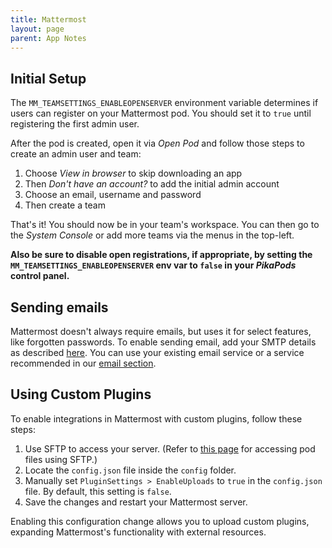 ```yaml
---
title: Mattermost
layout: page
parent: App Notes
---
```


## Initial Setup

The `MM_TEAMSETTINGS_ENABLEOPENSERVER` environment variable determines if users can register on your Mattermost pod. You should set it to `true` until registering the first admin user.

After the pod is created, open it via *Open Pod* and follow those steps to create an admin user and team:

1. Choose *View in browser* to skip downloading an app
2. Then *Don't have an account?* to add the initial admin account
3. Choose an email, username and password
4. Then create a team

That's it! You should now be in your team's workspace. You can then go to the *System Console* or add more teams via the menus in the top-left.

**Also be sure to disable open registrations, if appropriate, by setting the `MM_TEAMSETTINGS_ENABLEOPENSERVER` env var to `false` in your *PikaPods* control panel.**


## Sending emails

Mattermost doesn't always require emails, but uses it for select features, like forgotten passwords. To enable sending email, add your SMTP details as described [here](https://docs.mattermost.com/configure/smtp-email.html). You can use your existing email service or a service recommended in our [email section](/faq/#sending-emails).


## Using Custom Plugins

To enable integrations in Mattermost with custom plugins, follow these steps:

1. Use SFTP to access your server. (Refer to [this page](https://docs.pikapods.com/faq/#accessing-pod-files-using-sftp) for accessing pod files using SFTP.)
2. Locate the `config.json` file inside the `config` folder.
3. Manually set `PluginSettings > EnableUploads` to `true` in the `config.json` file. By default, this setting is `false`.
4. Save the changes and restart your Mattermost server.

Enabling this configuration change allows you to upload custom plugins, expanding Mattermost's functionality with external resources.

